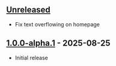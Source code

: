 ## [Unreleased]

- Fix text overflowing on homepage

## [1.0.0-alpha.1] - 2025-08-25

- Initial release


[unreleased]: https://github.com/Crozzers/PostboxGO/compare/1.0.0-alpha.1...HEAD
[1.0.0-alpha.1]: https://github.com/Crozzers/PostboxGO/compare/a83a8e123781cee4ffc2a46b705fdd3bf5f7a291...1.0.0-alpha.1
